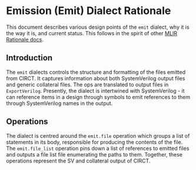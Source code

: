 # Emission (Emit) Dialect Rationale

This document describes various design points of the `emit` dialect, why it is
the way it is, and current status. This follows in the spirit of other [MLIR
Rationale docs](https://mlir.llvm.org/docs/Rationale/).

## Introduction

The `emit` dialects controls the structure and formatting of the files emitted
from CIRCT. It captures information about both SystemVerilog output files and
generic collateral files. The ops are translated to output files in
`ExportVerilog`. Presently, the dialect is intertwined with SystemVerilog -
it can reference items in a design through symbols to emit references to
them through SystemVerilog names in the output.

## Operations

The dialect is centred around the `emit.file` operation which groups a list
of statements in its body, responsible for producing the contents of the file.
The `emit.file_list` operation pins down a list of references to emitted files
and outputs a file list file enumerating the paths to them.
Together, these operations represent the SV and collateral output of CIRCT.
